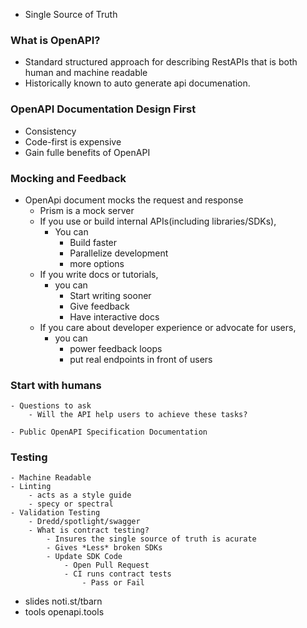 - Single Source of Truth

### What is OpenAPI?
  - Standard structured approach for describing RestAPIs that is both human and machine readable
  - Historically known to auto generate api documenation.
  
### OpenAPI Documentation Design First
  - Consistency
  - Code-first is expensive
  - Gain fulle benefits of OpenAPI

### Mocking and Feedback
  - OpenApi document mocks the request and response
    - Prism is a mock server
    - If you use or build internal APIs(including libraries/SDKs),
      - You can
        - Build faster
        - Parallelize development
        - more options
    - If you write docs or tutorials,
        - you can
            - Start writing sooner
            - Give feedback
            - Have interactive docs
    - If you care about developer experience or advocate for users, 
        - you can
            - power feedback loops
            - put real endpoints in front of users

### Start with humans
    - Questions to ask
        - Will the API help users to achieve these tasks?
        
    - Public OpenAPI Specification Documentation

### Testing
    - Machine Readable
    - Linting
        - acts as a style guide
        - specy or spectral
    - Validation Testing
        - Dredd/spotlight/swagger
        - What is contract testing?
            - Insures the single source of truth is acurate
            - Gives *Less* broken SDKs
            - Update SDK Code
                - Open Pull Request
                - CI runs contract tests
                    - Pass or Fail

- slides noti.st/tbarn
- tools openapi.tools
